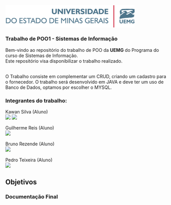  <img width=80% src="https://github.com/PedroTeixeira027/CRUD-POO1/blob/main/Arquivos%20do%20Projeto/LOGOMARCA_UEMG_Horizontal.png"/>

### Trabalho de POO1 - Sistemas de Informação

Bem-vindo ao repositório do trabalho de POO da **UEMG** do Programa do curso de Sistemas de Informação. <br>
Este repositório visa disponibilizar o trabalho realizado. <br> <br>

O Trabalho consiste em complementar um CRUD, criando um cadastro para o fornecedor. O trabalho será desenvolvido em JAVA e deve ter um uso de Banco de Dados, optamos por escolher o MYSQL.

### Integrantes do trabalho:

Kawan Silva (Aluno) <br>
<a href="https://www.linkedin.com/in/kawansilva29" target="_blank"><img src="https://img.shields.io/badge/-LinkedIn-%230077B5?style=for-the-badge&logo=linkedin&logoColor=white" target="_blank"></a>
<a href="https://kwnsilva.me" target="_blank"><img src="https://img.shields.io/badge/Visit-my_site-purple"></a>

Guilherme Reis (Aluno) <br>
<a href="https://www.linkedin.com/in/guilherme-reis-pereira/" target="_blank"><img src="https://img.shields.io/badge/-LinkedIn-%230077B5?style=for-the-badge&logo=linkedin&logoColor=white" target="_blank"></a> 

Bruno Rezende (Aluno) <br>
<a href="https://www.linkedin.com/in/bruno-rezende-758618234/" target="_blank"><img src="https://img.shields.io/badge/-LinkedIn-%230077B5?style=for-the-badge&logo=linkedin&logoColor=white" target="_blank"></a> 

Pedro Teixeira (Aluno) <br>
<a href="https://www.linkedin.com/in/pedro-teixeira-3534a3268/" target="_blank"><img src="https://img.shields.io/badge/-LinkedIn-%230077B5?style=for-the-badge&logo=linkedin&logoColor=white" target="_blank"></a> 


## Objetivos

### Documentação Final
